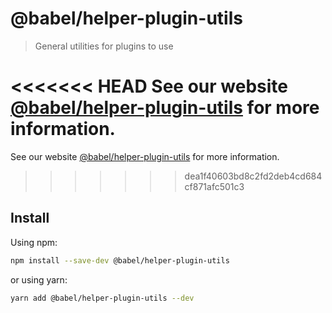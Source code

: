 # @babel/helper-plugin-utils

> General utilities for plugins to use

<<<<<<< HEAD
See our website [@babel/helper-plugin-utils](https://babeljs.io/docs/en/next/babel-helper-plugin-utils.html) for more information.
=======
See our website [@babel/helper-plugin-utils](https://babeljs.io/docs/en/babel-helper-plugin-utils) for more information.
>>>>>>> dea1f40603bd8c2fd2deb4cd684cf871afc501c3

## Install

Using npm:

```sh
npm install --save-dev @babel/helper-plugin-utils
```

or using yarn:

```sh
yarn add @babel/helper-plugin-utils --dev
```

